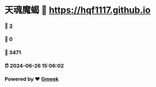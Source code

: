 # 天魂魔蝎 :link: https://hqf1117.github.io 
### :page_facing_up: [3](https://hqf1117.github.io/tag.html) 
### :speech_balloon: 0 
### :hibiscus: 3471 
### :alarm_clock: 2024-06-26 15:06:02 
### Powered by :heart: [Gmeek](https://github.com/Meekdai/Gmeek)
